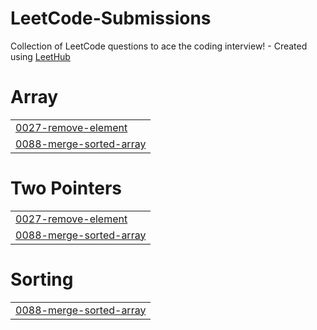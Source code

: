 # LeetCode-Submissions
Collection of LeetCode questions to ace the coding interview! - Created using [LeetHub](https://github.com/QasimWani/LeetHub)


# Array
|  |
| ------- |
| [0027-remove-element](https://github.com/GauravB09/LeetCode-Submissions/tree/master/0027-remove-element) |
| [0088-merge-sorted-array](https://github.com/GauravB09/LeetCode-Submissions/tree/master/0088-merge-sorted-array) |
# Two Pointers
|  |
| ------- |
| [0027-remove-element](https://github.com/GauravB09/LeetCode-Submissions/tree/master/0027-remove-element) |
| [0088-merge-sorted-array](https://github.com/GauravB09/LeetCode-Submissions/tree/master/0088-merge-sorted-array) |
# Sorting
|  |
| ------- |
| [0088-merge-sorted-array](https://github.com/GauravB09/LeetCode-Submissions/tree/master/0088-merge-sorted-array) |